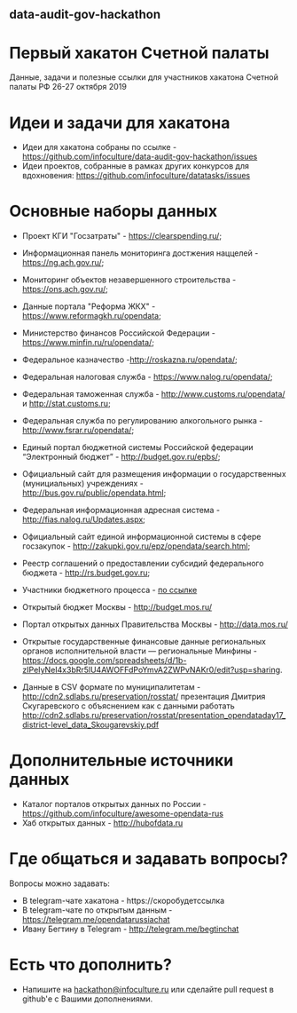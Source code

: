 ## data-audit-gov-hackathon
# Первый хакатон Счетной палаты

Данные, задачи и полезные ссылки для участников хакатона Счетной палаты РФ 26-27 октября 2019

# Идеи и задачи для хакатона

* Идеи для хакатона собраны по ссылке - https://github.com/infoculture/data-audit-gov-hackathon/issues
* Идеи проектов, собранные в рамках других конкурсов для вдохновения:
https://github.com/infoculture/datatasks/issues

# Основные наборы данных
* Проект КГИ "Госзатраты" - https://clearspending.ru/;
* Информационная панель мониторинга достжения наццелей - https://ng.ach.gov.ru/;
* Мониторинг объектов незавершенного строительства - https://ons.ach.gov.ru/;
* Данные портала "Реформа ЖКХ" - https://www.reformagkh.ru/opendata;
* Министерство финансов Российской Федерации - https://www.minfin.ru/ru/opendata/;
* Федеральное казначество -http://roskazna.ru/opendata/;
* Федеральная налоговая служба - https://www.nalog.ru/opendata/;
* Федеральная таможенная служба - http://www.customs.ru/opendata/ и http://stat.customs.ru;
* Федеральная служба по регулированию алкогольного рынка - http://www.fsrar.ru/opendata/;
* Единый портал бюджетной системы Российской федерации “Электронный бюджет” - http://budget.gov.ru/epbs/;
* Официальный сайт для размещения информации о государственных (мунициальных) учреждениях - http://bus.gov.ru/public/opendata.html;
* Федеральная информационная адресная система - http://fias.nalog.ru/Updates.aspx;
* Официальный сайт единой информационной системы в сфере госзакупок - http://zakupki.gov.ru/epz/opendata/search.html;
* Реестр соглашений о предоставлении субсидий федерального бюджета - http://rs.budget.gov.ru;
* Участники бюджетного процесса - [по ссылке](http://budget.gov.ru/epbs/faces/p/%D0%91%D1%8E%D0%B4%D0%B6%D0%B5%D1%82/%D0%A0%D0%B0%D1%81%D1%85%D0%BE%D0%B4%D1%8B/%D0%A0%D0%B5%D0%B5%D1%81%D1%82%D1%80%20%D1%83%D1%87%D0%B0%D1%81%D1%82%D0%BD%D0%B8%D0%BA%D0%BE%D0%B2%20%D0%B8%20%D0%BD%D0%B5%D1%83%D1%87%D0%B0%D1%81%D1%82%D0%BD%D0%B8%D0%BA%D0%BE%D0%B2%20%D0%B1%D1%8E%D0%B4%D0%B6%D0%B5%D1%82%D0%BD%D0%BE%D0%B3%D0%BE%20%D0%BF%D1%80%D0%BE%D1%86%D0%B5%D1%81%D1%81%D0%B0?_afrWindowId=null&_afrLoop=20949468047312890&_adf.ctrl-state=12uob1raph_74&_afrWindowMode=0#!%40%40%3F_afrWindowId%3Dnull%26_afrLoop%3D20949468047312890%26_afrWindowMode%3D0%26_adf.ctrl-state%3Df0kpa09o_4&regionId=45)
* Открытый бюджет Москвы - http://budget.mos.ru/
* Портал открытых данных Правительства Москвы - http://data.mos.ru/ 
* Открытые государственные финансовые данные региональных органов исполнительной власти — региональные Минфины - https://docs.google.com/spreadsheets/d/1b-zIPeIyNeI4x3bRr5lU4AWOFFdPoYmvA2ZWPvNAKr0/edit?usp=sharing.

* Данные в CSV формате по муниципалитетам - http://cdn2.sdlabs.ru/preservation/rosstat/ презентация Дмитрия Скугаревского с объяснением как с данными работать http://cdn2.sdlabs.ru/preservation/rosstat/presentation_opendataday17_district-level_data_Skougarevskiy.pdf

# Дополнительные источники данных

* Каталог порталов открытых данных по России - https://github.com/infoculture/awesome-opendata-rus
* Хаб открытых данных - http://hubofdata.ru

# Где общаться и задавать вопросы?

Вопросы можно задавать:
* В telegram-чате хакатона - https://скоробудетссылка
* В telegram-чате по открытым данным - https://telegram.me/opendatarussiachat
* Ивану Бегтину в Telegram - http://telegram.me/begtinchat

# Есть что дополнить?

* Напишите на hackathon@infoculture.ru или сделайте pull request в github'е с Вашими дополнениями.
